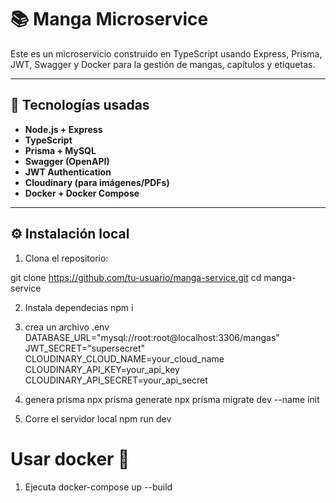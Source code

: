 # 📚 Manga Microservice

Este es un microservicio construido en TypeScript usando Express, Prisma, JWT, Swagger y Docker para la gestión de mangas, capítulos y etiquetas.

---

## 🚀 Tecnologías usadas

- **Node.js + Express**
- **TypeScript**
- **Prisma + MySQL**
- **Swagger (OpenAPI)**
- **JWT Authentication**
- **Cloudinary (para imágenes/PDFs)**
- **Docker + Docker Compose**

---

## ⚙️ Instalación local

1. Clona el repositorio:

git clone https://github.com/tu-usuario/manga-service.git
cd manga-service


2. Instala dependecias 
npm i
3. crea un archivo .env 
DATABASE_URL="mysql://root:root@localhost:3306/mangas"
JWT_SECRET="supersecret"
CLOUDINARY_CLOUD_NAME=your_cloud_name
CLOUDINARY_API_KEY=your_api_key
CLOUDINARY_API_SECRET=your_api_secret
4. genera prisma 
npx prisma generate
npx prisma migrate dev --name init

5. Corre el servidor local
npm run dev

# Usar docker 🐳
1. Ejecuta 
docker-compose up --build
